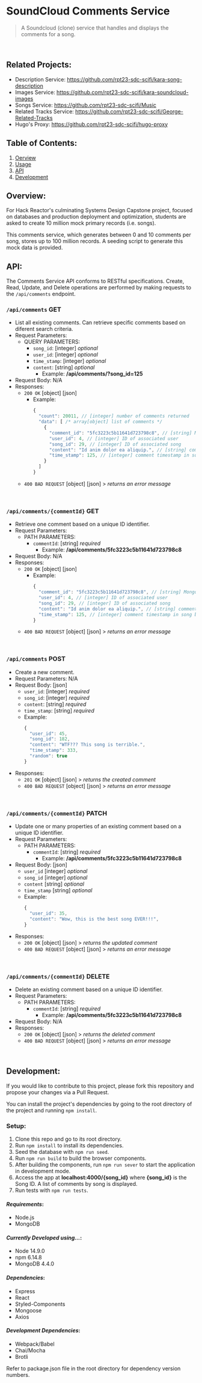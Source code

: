 # SoundCloud Comments Service

> A Soundcloud (clone) service that handles and displays the comments for a song.

&nbsp;

## Related Projects:

- Description Service: https://github.com/rpt23-sdc-scifi/kara-song-description
- Images Service: https://github.com/rpt23-sdc-scifi/kara-soundcloud-images
- Songs Service: https://github.com/rpt23-sdc-scifi/Music
- Related Tracks Service: https://github.com/rpt23-sdc-scifi/George-Related-Tracks
- Hugo's Proxy: https://github.com/rpt23-sdc-scifi/hugo-proxy

## Table of Contents:

1. [Oerview](#overview)
1. [Usage](#usage)
1. [API](#api)
1. [Development](#development)

## Overview:

For Hack Reactor's culminating Systems Design Capstone project, focused on databases and production deployment and optimization, students are asked to create 10 million mock primary records (i.e. songs).

This comments service, which generates between 0 and 10 comments per song, stores up to 100 million records. A seeding script to generate this mock data is provided.

## API:

The Comments Service API conforms to RESTful specifications. Create, Read, Update, and Delete operations are performed by making requests to the `/api/comments` endpoint.

### `/api/comments` GET

- List all existing comments. Can retrieve specific comments based on diferent search criteria.
- Request Parameters:
  - QUERY PARAMETERS:
    - `song_id`: [integer] *optional*
    - `user_id`: [integer] *optional*
    - `time_stamp`: [integer] *optional*
    - `content`: [string] *optional*
      - Example: **/api/comments/?song_id=125**
- Request Body: N/A
- Responses:
  - `200 OK` [object] [json]
    - Example:
      ```javascript
      {
        "count": 20011, // [integer] number of comments returned
        "data": [ /* array[object] list of comments */
          {
            "comment_id": "5fc3223c5b11641d723798c8", // [string] Mongo ObjectID; unique identifier
            "user_id": 4, // [integer] ID of associated user
            "song_id": 29, // [integer] ID of associated song
            "content": "Id anim dolor ea aliquip.", // [string] comment text
            "time_stamp": 125, // [integer] comment timestamp in song by seconds
          }
        ]
      }
      ```
  - `400 BAD REQUEST` [object] [json] > *returns an error message*

&nbsp;

### `/api/comments/{commentId}` GET

- Retrieve one comment based on a unique ID identifier.
- Request Parameters:
  - PATH PARAMETERS:
    - `commentId`: [string] *required*
      - Example: **/api/comments/5fc3223c5b11641d723798c8**
- Request Body: N/A
- Responses:
  - `200 OK` [object] [json]
    - Example:
      ```javascript
      {
        "comment_id": "5fc3223c5b11641d723798c8", // [string] Mongo ObjectID; unique identifier
        "user_id": 4, // [integer] ID of associated user
        "song_id": 29, // [integer] ID of associated song
        "content": "Id anim dolor ea aliquip.", // [string] comment text
        "time_stamp": 125, // [integer] comment timestamp in song by seconds
      }
      ```
  - `400 BAD REQUEST` [object] [json] > *returns an error message*

&nbsp;

### `/api/comments` POST
- Create a new comment.
- Request Parameters: N/A
- Request Body: [json]
    - `user_id`: [integer] *required*
    - `song_id`: [integer] *required*
    - `content`: [string] *required*
    - `time_stamp`: [string] *required*
  - Example:
    ```javascript
    {
      "user_id": 45,
      "song_id": 182,
      "content": "WTF??? This song is terrible.",
      "time_stamp": 333,
      "random": true
    }
    ```
- Responses:
  - `201 OK` [object] [json] > *returns the created comment*
  - `400 BAD REQUEST` [object] [json] > *returns an error message*

&nbsp;

### `/api/comments/{commentId}` PATCH
- Update one or many properties of an existing comment based on a unique ID identifier.
- Request Parameters:
  - PATH PARAMETERS:
    - `commentId`: [string] *required*
        - Example: **/api/comments/5fc3223c5b11641d723798c8**
- Request Body: [json]
    - `user_id` [integer] *optional*
    - `song_id` [integer] *optional*
    - `content` [string] *optional*
    - `time_stamp` [string] *optional*
  - Example:
    ```javascript
    {
      "user_id": 35,
      "content": "Wow, this is the best song EVER!!!",
    }
    ```
- Responses:
  - `200 OK` [object] [json] > *returns the updated comment*
  - `400 BAD REQUEST` [object] [json] > *returns an error message*

&nbsp;

### `/api/comments/{commentId}` DELETE
- Delete an existing comment based on a unique ID identifier.
- Request Parameters:
  - PATH PARAMETERS:
    - `commentId`: [string] *required*
      - Example: **/api/comments/5fc3223c5b11641d723798c8**
- Request Body: N/A
- Responses:
  - `200 OK` [object] [json] > *returns the deleted comment*
  - `400 BAD REQUEST` [object] [json] > *returns an error message*

&nbsp;

## Development:

If you would like to contribute to this project, please fork this repository and propose your changes via a Pull Request.

You can install the project's dependencies by going to the root directory of the project and running `npm install`.

### Setup:

1. Clone this repo and go to its root directory.
1. Run `npm install` to install its dependencies.
1. Seed the database with `npm run seed`.
1. Run `npm run build` to build the browser components.
1. After building the components, run `npm run sever` to start the application in development mode.
1. Access the app at **localhost:4000/{song_id}** where **{song_id}** is the Song ID. A list of comments by song is displayed.
1. Run tests with `npm run tests`.

#### _Requirements_:

- Node.js
- MongoDB

#### _Currently Developed using..._:

- Node 14.9.0
- npm 6.14.8
- MongoDB 4.4.0

#### _Dependencies_:

- Express
- React
- Styled-Components
- Mongoose
- Axios

#### _Development Dependencies_:

- Webpack/Babel
- Chai/Mocha
- Brotli

Refer to package.json file in the root directory for dependency version numbers.
